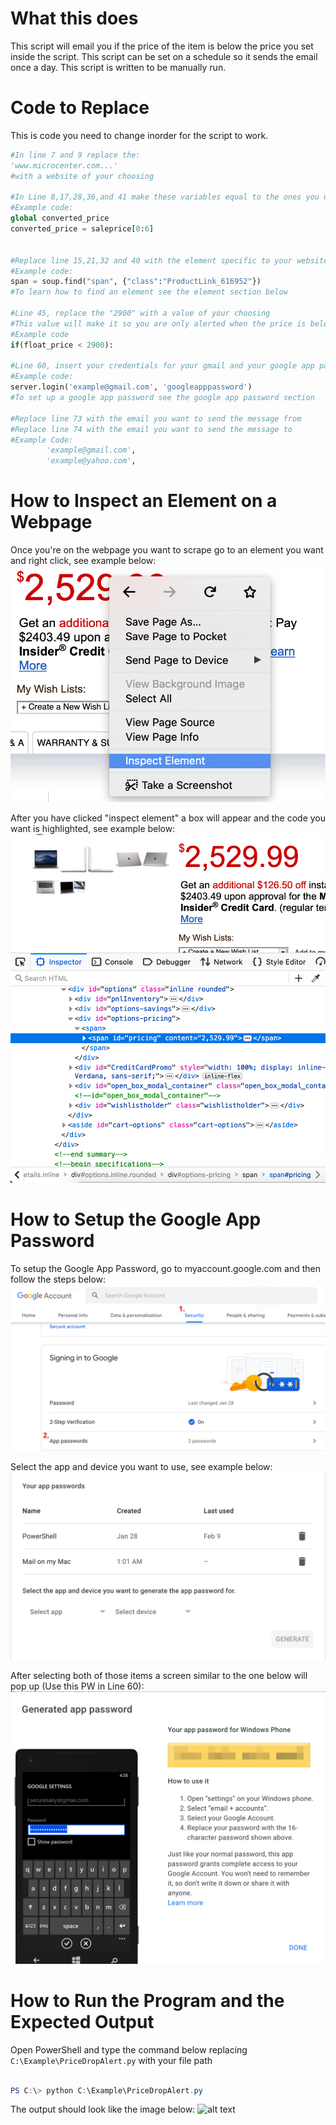 # What this does
This script will email you if the price of the item is below the price you set inside the script. This script can be set on a schedule so it sends the email once a day. This script is written to be manually run.

# Code to Replace
This is code you need to change inorder for the script to work.

```python
#In line 7 and 9 replace the:
'www.microcenter.com...' 
#with a website of your choosing

#In Line 8,17,28,36,and 41 make these variables equal to the ones you use in the check_price func.
#Example code:
global converted_price
converted_price = saleprice[0:6]


#Replace line 15,21,32 and 40 with the element specific to your website
#Example code:
span = soup.find("span", {"class":"ProductLink_616952"})
#To learn how to find an element see the element section below

#Line 45, replace the "2900" with a value of your choosing
#This value will make it so you are only alerted when the price is below that number
#Example code
if(float_price < 2900):

#Line 60, insert your credentials for your gmail and your google app password
#Example code:
server.login('example@gmail.com', 'googleapppassword')
#To set up a google app password see the google app password section

#Replace line 73 with the email you want to send the message from
#Replace line 74 with the email you want to send the message to
#Example Code:
        'example@gmail.com',
        'example@yahoo.com',

```

# How to Inspect an Element on a Webpage
Once you're on the webpage you want to scrape go to an element you want and right click, see example below:
![alt text](https://github.com/BRoe-Code/it3038c-scripts/blob/master/Python/Project%203/Inspect%20Element%20Step%201.png "Logo Title Text 1")



After you have clicked "inspect element" a box will appear and the code you want is highlighted, see example below:
![alt text](https://github.com/BRoe-Code/it3038c-scripts/blob/master/Python/Project%203/Inspect%20Element%20Step%202.png "Logo Title Text 1")

# How to Setup the Google App Password
To setup the Google App Password, go to myaccount.google.com and then follow the steps below:
![alt text](https://github.com/BRoe-Code/it3038c-scripts/blob/master/Python/Project%203/App%20Password%20Step%201.png "Logo Title Text 1")

Select the app and device you want to use, see example below:
![alt text](https://github.com/BRoe-Code/it3038c-scripts/blob/master/Python/Project%203/App%20Password%20Step%202.png "Logo Title Text 1")

After selecting both of those items a screen similar to the one below will pop up (Use this PW in Line 60):
![alt text](https://github.com/BRoe-Code/it3038c-scripts/blob/master/Python/Project%203/App%20Password%20Step%203.png "Logo Title Text 1")

# How to Run the Program and the Expected Output
Open PowerShell and type the command below replacing ```C:\Example\PriceDropAlert.py``` with your file path

```powershell

PS C:\> python C:\Example\PriceDropAlert.py

````

The output should look like the image below:
![alt text](https://github.com/BRoe-Code/it3038c-scripts/blob/master/Python/Project%203/Project%203%20Output.png "Logo Title Text 1")
